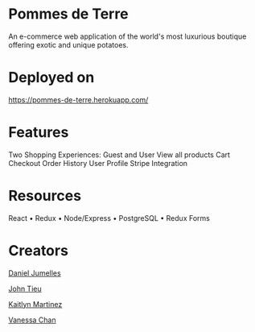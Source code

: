 # Pommes de Terre

An e-commerce web application of the world's most luxurious boutique offering exotic and unique potatoes.

# Deployed on

https://pommes-de-terre.herokuapp.com/

# Features

Two Shopping Experiences: Guest and User
View all products
Cart
Checkout
Order History
User Profile
Stripe Integration

# Resources

React • Redux • Node/Express • PostgreSQL • Redux Forms

# Creators

[Daniel Jumelles](github.com/dan2298)

[John Tieu](github.com/jt5301)

[Kaitlyn Martinez](github.com/kkmartinez95)

[Vanessa Chan](github.com/vchan8084)
